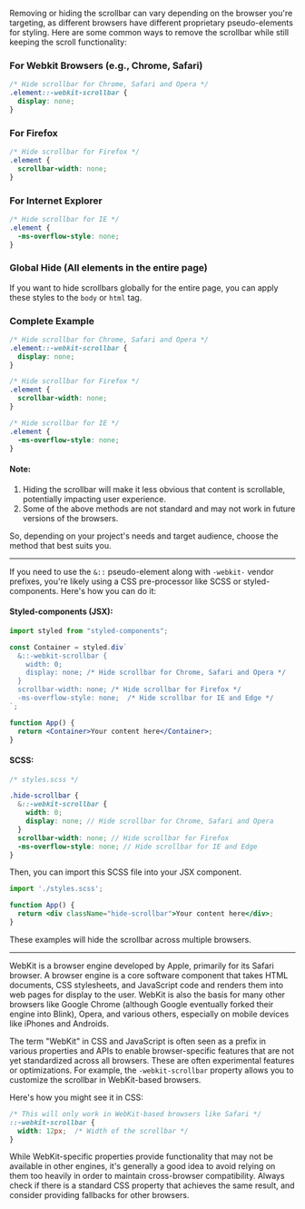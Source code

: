Removing or hiding the scrollbar can vary depending on the browser you're targeting, as different browsers have different proprietary pseudo-elements for styling. Here are some common ways to remove the scrollbar while still keeping the scroll functionality:

### For Webkit Browsers (e.g., Chrome, Safari)
```css
/* Hide scrollbar for Chrome, Safari and Opera */
.element::-webkit-scrollbar {
  display: none;
}
```

### For Firefox
```css
/* Hide scrollbar for Firefox */
.element {
  scrollbar-width: none;
}
```

### For Internet Explorer
```css
/* Hide scrollbar for IE */
.element {
  -ms-overflow-style: none;
}
```

### Global Hide (All elements in the entire page)
If you want to hide scrollbars globally for the entire page, you can apply these styles to the `body` or `html` tag.

### Complete Example
```css
/* Hide scrollbar for Chrome, Safari and Opera */
.element::-webkit-scrollbar {
  display: none;
}

/* Hide scrollbar for Firefox */
.element {
  scrollbar-width: none;
}

/* Hide scrollbar for IE */
.element {
  -ms-overflow-style: none;
}
```

#### Note:
1. Hiding the scrollbar will make it less obvious that content is scrollable, potentially impacting user experience.
2. Some of the above methods are not standard and may not work in future versions of the browsers.

So, depending on your project's needs and target audience, choose the method that best suits you.

___
If you need to use the `&::` pseudo-element along with `-webkit-` vendor prefixes, you're likely using a CSS pre-processor like SCSS or styled-components. Here's how you can do it:

#### Styled-components (JSX):

```jsx
import styled from "styled-components";

const Container = styled.div`
  &::-webkit-scrollbar {
    width: 0;
    display: none; /* Hide scrollbar for Chrome, Safari and Opera */
  }
  scrollbar-width: none; /* Hide scrollbar for Firefox */
  -ms-overflow-style: none;  /* Hide scrollbar for IE and Edge */
`;

function App() {
  return <Container>Your content here</Container>;
}
```

#### SCSS:

```scss
/* styles.scss */

.hide-scrollbar {
  &::-webkit-scrollbar {
    width: 0;
    display: none; // Hide scrollbar for Chrome, Safari and Opera
  }
  scrollbar-width: none; // Hide scrollbar for Firefox
  -ms-overflow-style: none; // Hide scrollbar for IE and Edge
}
```

Then, you can import this SCSS file into your JSX component.

```jsx
import './styles.scss';

function App() {
  return <div className="hide-scrollbar">Your content here</div>;
}
```

These examples will hide the scrollbar across multiple browsers.
___
WebKit is a browser engine developed by Apple, primarily for its Safari browser. A browser engine is a core software component that takes HTML documents, CSS stylesheets, and JavaScript code and renders them into web pages for display to the user. WebKit is also the basis for many other browsers like Google Chrome (although Google eventually forked their engine into Blink), Opera, and various others, especially on mobile devices like iPhones and Androids.

The term "WebKit" in CSS and JavaScript is often seen as a prefix in various properties and APIs to enable browser-specific features that are not yet standardized across all browsers. These are often experimental features or optimizations. For example, the `-webkit-scrollbar` property allows you to customize the scrollbar in WebKit-based browsers.

Here's how you might see it in CSS:

```css
/* This will only work in WebKit-based browsers like Safari */
::-webkit-scrollbar {
  width: 12px;  /* Width of the scrollbar */
}
```

While WebKit-specific properties provide functionality that may not be available in other engines, it's generally a good idea to avoid relying on them too heavily in order to maintain cross-browser compatibility. Always check if there is a standard CSS property that achieves the same result, and consider providing fallbacks for other browsers.